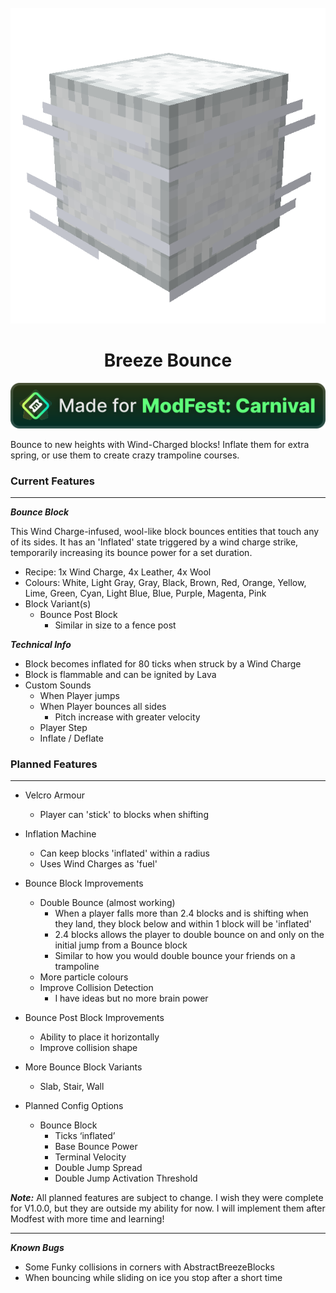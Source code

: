<br>
<div style="text-align: center;">
    <img src="breeze_bounce_banner_icon.gif" alt="Banner Icon">
</div>

<h1 style="text-align: center;">Breeze Bounce<br></h1>

[![Modfest Carnival](https://raw.githubusercontent.com/ModFest/art/v2/badge/svg/carnival/compact.svg)](https://modfest.net/carnival)

Bounce to new heights with Wind-Charged blocks! Inflate them for extra spring, or use them to 
create crazy trampoline courses.

### Current Features
***
***Bounce Block***

This Wind Charge-infused, wool-like block bounces entities that touch any of its sides. 
It has an 'Inflated' state triggered by a wind charge strike, temporarily increasing its 
bounce power for a set duration.

- Recipe: 1x Wind Charge, 4x Leather, 4x Wool
- Colours: White, Light Gray, Gray, Black, Brown, Red, Orange, Yellow, Lime, Green, 
  Cyan, Light Blue, Blue, Purple, Magenta, Pink
- Block Variant(s)
  - Bounce Post Block
    - Similar in size to a fence post

***Technical Info***
- Block becomes inflated for 80 ticks when struck by a Wind Charge
- Block is flammable and can be ignited by Lava
- Custom Sounds
  - When Player jumps
  - When Player bounces all sides 
    - Pitch increase with greater velocity
  - Player Step
  - Inflate / Deflate



### Planned Features
***

- Velcro Armour
  - Player can 'stick' to blocks when shifting

- Inflation Machine
  - Can keep blocks 'inflated' within a radius
  - Uses Wind Charges as 'fuel'

- Bounce Block Improvements
  - Double Bounce (almost working)
    - When a player falls more than 2.4 blocks and is shifting when they land, they block below and
      within 1 block will be 'inflated'
    - 2.4 blocks allows the player to double bounce on and only on the initial jump from
      a Bounce block
    - Similar to how you would double bounce your friends on a trampoline
  - More particle colours
  - Improve Collision Detection
    - I have ideas but no more brain power

- Bounce Post Block Improvements
  - Ability to place it horizontally
  - Improve collision shape

- More Bounce Block Variants
  - Slab, Stair, Wall

- Planned Config Options
  - Bounce Block
    - Ticks ‘inflated’
    - Base Bounce Power
    - Terminal Velocity
    - Double Jump Spread
    - Double Jump Activation Threshold

***Note:*** All planned features are subject to change. I wish they were complete for V1.0.0, but they
are outside my ability for now. I will implement them after Modfest with more time and learning!

***

***Known Bugs***
- Some Funky collisions in corners with AbstractBreezeBlocks
- When bouncing while sliding on ice you stop after a short time